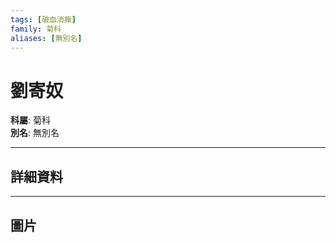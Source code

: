 ```yaml
---
tags: [破血消癥]
family: 菊科
aliases: [無別名]
---
```


# 劉寄奴

**科屬**: 菊科  
**別名**: 無別名  

---

## 詳細資料


---

## 圖片
